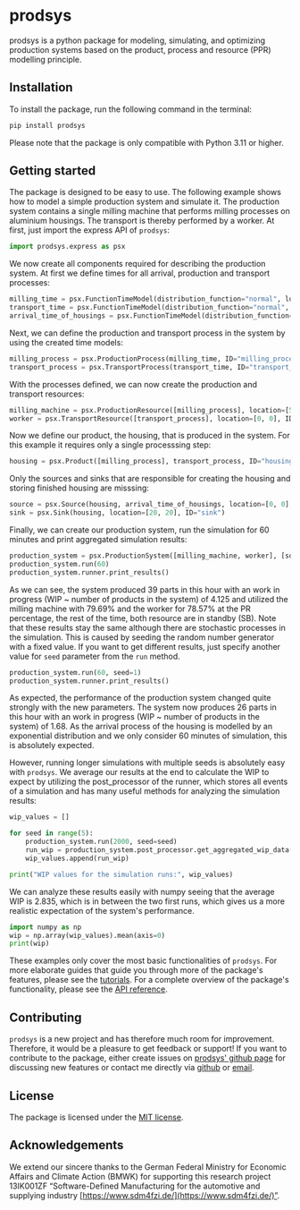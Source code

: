 # prodsys

prodsys is a python package for modeling, simulating, and optimizing production systems based on the product, process and resource (PPR) modelling principle.

## Installation

To install the package, run the following command in the terminal:

```bash
pip install prodsys
```

Please note that the package is only compatible with Python 3.11 or higher.

## Getting started

The package is designed to be easy to use. The following example shows how to model a simple production system and simulate it. The production system contains a single milling machine that performs milling processes on aluminium housings. The transport is thereby performed by a worker.  At first, just import the express API of `prodsys`:

```python
import prodsys.express as psx
```

We now create all components required for describing the production system. At first we define times for all arrival, production and transport processes:

```python
milling_time = psx.FunctionTimeModel(distribution_function="normal", location=1, scale=0.1, ID="milling_time")
transport_time = psx.FunctionTimeModel(distribution_function="normal", location=0.3, scale=0.2, ID="transport_time")
arrival_time_of_housings = psx.FunctionTimeModel(distribution_function="exponential", location=1.5, ID="arrival_time_of_housings")
```

Next, we can define the production and transport process in the system by using the created time models:

```python
milling_process = psx.ProductionProcess(milling_time, ID="milling_process")
transport_process = psx.TransportProcess(transport_time, ID="transport_process")
```

With the processes defined, we can now create the production and transport resources:

```python
milling_machine = psx.ProductionResource([milling_process], location=[5, 5], ID="milling_machine")
worker = psx.TransportResource([transport_process], location=[0, 0], ID="worker")
```

Now we define our product, the housing, that is produced in the system. For this example it requires only a single processsing step:

```python
housing = psx.Product([milling_process], transport_process, ID="housing")
```

Only the sources and sinks that are responsible for creating the housing and storing finished housing are misssing:

```py
source = psx.Source(housing, arrival_time_of_housings, location=[0, 0], ID="source")
sink = psx.Sink(housing, location=[20, 20], ID="sink")
```

Finally, we can create our production system, run the simulation for 60 minutes and print aggregated simulation results:

```python
production_system = psx.ProductionSystem([milling_machine, worker], [source], [sink])
production_system.run(60)
production_system.runner.print_results()
```

As we can see, the system produced 39 parts in this hour with an work in progress (WIP ~ number of products in the system) of 4.125 and utilized the milling machine with 79.69% and the worker for 78.57% at the PR percentage, the rest of the time, both resource are in standby (SB). Note that these results stay the same although there are stochastic processes in the simulation. This is caused by seeding the random number generator with a fixed value. If you want to get different results, just specify another value for `seed` parameter from the `run` method.

``` python
production_system.run(60, seed=1)
production_system.runner.print_results()
```

As expected, the performance of the production system changed quite strongly with the new parameters. The system now produces 26 parts in this hour with an work in progress (WIP ~ number of products in the system) of 1.68. As the arrival process of the housing is modelled by an exponential distribution and we only consider 60 minutes of simulation, this is absolutely expected.

However, running longer simulations with multiple seeds is absolutely easy with `prodsys`. We average our results at the end to calculate the WIP to expect by utilizing the post_processor of the runner, which stores all events of a simulation and has many useful methods for analyzing the simulation results:

```python
wip_values = []

for seed in range(5):
    production_system.run(2000, seed=seed)
    run_wip = production_system.post_processor.get_aggregated_wip_data()
    wip_values.append(run_wip)

print("WIP values for the simulation runs:", wip_values)
```

We can analyze these results easily with numpy seeing that the average WIP is 2.835, which is in between the two first runs, which gives us a more realistic expectation of the system's performance.

```python
import numpy as np
wip = np.array(wip_values).mean(axis=0)
print(wip)
```

These examples only cover the most basic functionalities of `prodsys`. For more elaborate guides that guide you through more of the package's features, please see the [tutorials](Tutorials/tutorial_0_overview.md). For a complete overview of the package's functionality, please see the [API reference](API_reference/API_reference_0_overview.md).

## Contributing

`prodsys` is a new project and has therefore much room for improvement. Therefore, it would be a pleasure to get feedback or support! If you want to contribute to the package, either create issues on [prodsys' github page](https://github.com/sdm4fzi/prodsys) for discussing new features or contact me directly via [github](https://github.com/SebBehrendt) or [email](mailto:sebastian.behrendt@kit.edu).

## License

The package is licensed under the [MIT license](LICENSE).

## Acknowledgements

We extend our sincere thanks to the German Federal Ministry for Economic Affairs and Climate Action
(BMWK) for supporting this research project 13IK001ZF “Software-Defined Manufacturing for the
automotive and supplying industry  [https://www.sdm4fzi.de/](https://www.sdm4fzi.de/)”.
